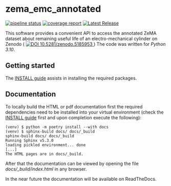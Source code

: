 # zema_emc_annotated

[![pipeline status](https://gitlab1.ptb.de/m4d/zema_emc_annotated/badges/main/pipeline.svg)](https://gitlab1.ptb.de/m4d/zema_emc_annotated/-/commits/main)
[![coverage report](https://gitlab1.ptb.de/m4d/zema_emc_annotated/badges/main/coverage.svg)](https://gitlab1.ptb.de/m4d/zema_emc_annotated/-/commits/main)
[![Latest Release](https://gitlab1.ptb.de/m4d/zema_emc_annotated/-/badges/release.svg)](https://gitlab1.ptb.de/m4d/zema_emc_annotated/-/releases)

This software provides a convenient API to access the annotated ZeMA dataset about 
remaining useful life of an electro-mechanical cylinder on Zenodo (
[![DOI 10.5281/zenodo.5185953
](https://zenodo.org/badge/DOI/10.5281/zenodo.5185953.svg)
](https://doi.org/10.5281/zenodo.5185953)) The code was written for _Python 3.10_.

## Getting started

The [INSTALL guide](INSTALL.md) assists in installing the required packages.

## Documentation

To locally build the HTML or pdf documentation first the required dependencies need 
to be installed into your virtual environment (check the [INSTALL guide](INSTALL.md) 
first and upon completion execute the following):

```shell
(venv) $ python -m poetry install --with docs
(venv) $ sphinx-build docs/ docs/_build
sphinx-build docs/ docs/_build
Running Sphinx v5.3.0
loading pickled environment... done
[...]
The HTML pages are in docs/_build.
```

After that the documentation can be viewed by opening the file
_docs/\_build/index.html_ in any browser.

In the near future the documentation will be available on ReadTheDocs.
